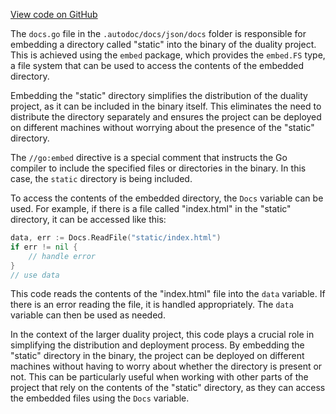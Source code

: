 [View code on GitHub](https://github.com/duality-labs/duality/oc/docs/json/docs)

The `docs.go` file in the `.autodoc/docs/json/docs` folder is responsible for embedding a directory called "static" into the binary of the duality project. This is achieved using the `embed` package, which provides the `embed.FS` type, a file system that can be used to access the contents of the embedded directory.

Embedding the "static" directory simplifies the distribution of the duality project, as it can be included in the binary itself. This eliminates the need to distribute the directory separately and ensures the project can be deployed on different machines without worrying about the presence of the "static" directory.

The `//go:embed` directive is a special comment that instructs the Go compiler to include the specified files or directories in the binary. In this case, the `static` directory is being included.

To access the contents of the embedded directory, the `Docs` variable can be used. For example, if there is a file called "index.html" in the "static" directory, it can be accessed like this:

```go
data, err := Docs.ReadFile("static/index.html")
if err != nil {
    // handle error
}
// use data
```

This code reads the contents of the "index.html" file into the `data` variable. If there is an error reading the file, it is handled appropriately. The `data` variable can then be used as needed.

In the context of the larger duality project, this code plays a crucial role in simplifying the distribution and deployment process. By embedding the "static" directory in the binary, the project can be deployed on different machines without having to worry about whether the directory is present or not. This can be particularly useful when working with other parts of the project that rely on the contents of the "static" directory, as they can access the embedded files using the `Docs` variable.
